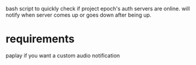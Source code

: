 bash script to quickly check if project epoch's auth servers are online. will notify when server comes up or goes down after being up.


# requirements

 paplay if you want a custom audio notification

